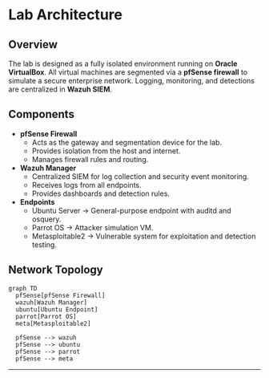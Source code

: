 # Lab Architecture

## Overview

The lab is designed as a fully isolated environment running on **Oracle
VirtualBox**. All virtual machines are segmented via a **pfSense
firewall** to simulate a secure enterprise network. Logging, monitoring,
and detections are centralized in **Wazuh SIEM**.

## Components

-   **pfSense Firewall**
    -   Acts as the gateway and segmentation device for the lab.
    -   Provides isolation from the host and internet.
    -   Manages firewall rules and routing.
-   **Wazuh Manager**
    -   Centralized SIEM for log collection and security event
        monitoring.
    -   Receives logs from all endpoints.
    -   Provides dashboards and detection rules.
-   **Endpoints**
    -   Ubuntu Server → General-purpose endpoint with auditd and
        osquery.
    -   Parrot OS → Attacker simulation VM.
    -   Metasploitable2 → Vulnerable system for exploitation and
        detection testing.

## Network Topology

``` mermaid
graph TD
  pfSense[pfSense Firewall]
  wazuh[Wazuh Manager]
  ubuntu[Ubuntu Endpoint]
  parrot[Parrot OS]
  meta[Metasploitable2]

  pfSense --> wazuh
  pfSense --> ubuntu
  pfSense --> parrot
  pfSense --> meta
```

------------------------------------------------------------------------

